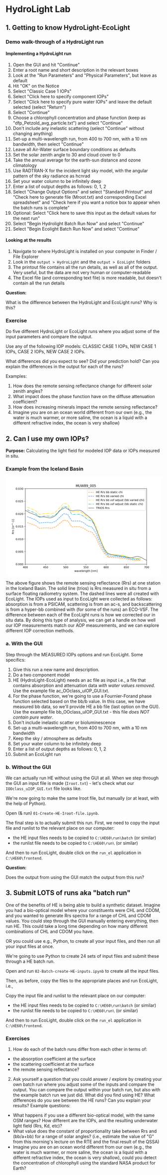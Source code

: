 # HydroLight Lab

## 1. Getting to know HydroLight-EcoLight

### Demo walk-through of a HydroLight run

#### Implementing a HydroLight run
1. Open the GUI and hit "Continue"
2. Enter a root name and short description in the relevant boxes
3. Look at the "Run Parameters" and "Physical Parameters", but leave as default
4. Hit "OK" on the Notice
5. Select "Classic Case 1 IOPs"
6. Select "Click here to specify component IOPs"
7. Select "Click here to specify pure water IOPs" and leave the default selected (select "Return")
8. Select "Continue"
9. Choose a chlorophyll concentration and phase function (keep as "dfp_Petzold_avg_particle.txt") and select "Continue"
10. Don't include any inelastic scattering (select "Continue" without changing anything)
11. Set-up a multi-wavelength run, from 400 to 700 nm, with a 10 nm bandwidth, then select "Continue"
12. Leave all Air-Water surface boundary conditions as defaults
13. Set the solar zenith angle to 30 and cloud cover to 0
14. Take the annual average for the earth-sun distance and ozone climatology
15. Use RADTRAN-X for the incident light sky model, with the angular pattern of the sky radiance as hcnrad
16. Set your water column to be infinitely deep
17. Enter a list of output depths as follows: 0, 1, 2
18. Select "Change Output Options" and select "Standard Printout" and "Check here to generate file (Mroot.txt) and corresponding Excel spreadsheet" and "Check here if you want a notice box to appear when the batch runs is complete"
18. Optional: Select "Click here to save this input as the default values for the next run"
19. Select "Begin Hydrolight Batch Run Now" and select "Continue"
20. Select "Begin Ecolight Batch Run Now" and select "Continue"

#### Looking at the results

1. Navigate to where HydroLight is installed on your computer in Finder / File Explorer
2. Look in the `output > HydroLight` and the `output > EcoLight` folders
3. The printout file contains all the run details, as well as all of the output. Very useful, but the data are not very human or computer-readable
4. The Excel file (and corresponding text file) is more readable, but doesn't contain all the run details

**Question:**

What is the difference between the HydroLight and EcoLight runs? Why is this?

### Exercise

Do five different HydroLight or EcoLight runs where you adjust some of the input parameters and compare the output. 

Use any of the following IOP models: CLASSIC CASE 1 IOPs, NEW CASE 1 IOPs, CASE 2 IOPs, NEW CASE 2 IOPs.

What differences did you expect to see? Did your prediction hold? Can you explain the differences in the output for each of the runs?

Examples:
1. How does the remote sensing reflectance change for different solar zenith angles?
2. What impact does the phase function have on the diffuse attenuation coefficient?
3. How does increasing minerals impact the remote sensing reflectance?
4. Imagine you are on an ocean world different from our own (e.g., the water is much warmer, or more saline, the ocean is a liquid with a different refractive index, the ocean is very shallow)

## 2. Can I use my own IOPs?

**Purpose:** Calculating the light field for modeled IOP data or IOPs measured in situ.

### Example from the Iceland Basin

![image](UW89_matchups_.png)

The above figure shows the remote sensing reflectance (Rrs) at one station in the Iceland Basin. The solid line (trios) is Rrs measured in situ from a surface floating radiometry system. The dashed lines were all created with EcoLight. The IOPs used as input to EcoLight were collected as follows: absorption is from a PSICAM, scattering is from an ac-s, and backscattering is from a hyper-bb combined with (for some of the runs) an ECO-VSF. The difference between each of the EcoLight runs is how we corrected our in situ data. By doing this type of analysis, we can get a handle on how well our IOP measurements match our AOP measurements, and we can explore different IOP correction methods.

### a. With the GUI

Step through the MEASURED IOPs options and run EcoLight. Some specifics:
1. Give this run a new name and description.
1. Do a two component model
2. HE (HydroLight-EcoLight) needs an ac file as input i.e., a file that contains absorption and attenuation data *with water values removed*. Use the example file ac_OOclass_uIOP_GUI.txt.
3. For the phase function, we're going to use a Fournier-Forand phase function selected based on the bb/b value. In this case, we have measured bb data, so we'll provide HE a bb file (last option on the GUI). Use the example file bb_OOclass_uIOP_GUI.txt - this file *does NOT contain pure water*.
4. Don't include inelastic scatter or bioluminescence
5. Set-up a multi-wavelength run, from 400 to 700 nm, with a 10 nm bandwidth
6. Keep the sky / atmosphere as defaults
6. Set your water column to be infinitely deep
7. Enter a list of output depths as follows: 0, 1, 2
8. Submit an EcoLight run

### b. Without the GUI

We can actually run HE without using the GUI at all. When we step through the GUI an input file is made (`Iroot.txt`) - let's check what our `IOOclass_uIOP_GUI.txt` file looks like.

We're now going to make the same Iroot file, but manually (or at least, with the help of Python).

Open (& run) `01-Create-HE-Iroot-file.ipynb`.

The final step is to actually submit this run. First, we need to copy the input file and runlist to the relevant place on our computer:

- the HE input files needs to be copied to `C:\HE60\run\batch` (or similar)
- the runlist file needs to be copied to `C:\HE60\run\` (or similar)

And then to run EcoLight, double click on the `run_el` application in `C:\HE60\frontend`. 

**Question:**

Does the output from using the GUI match the output from this run?

## 3. Submit LOTS of runs aka "batch run"

One of the benefits of HE is being able to build a synthetic dataset. 
Imagine you had a bio-optical model where your constituents were CHL and CDOM,
and you wanted to generate Rrs spectra for a range of CHL and CDOM values.
You could step through the GUI manually entering everything, then run HE. 
This could take a long time depending on how many different combinations of CHL
and CDOM you have. 

OR you could use e.g., Python, to create all your input files, and then run all 
your input files at once.

We're going to use Python to create 24 sets of input files and submit these through
a HE batch run.

Open and run `02-Batch-create-HE-inputs.ipynb` to create all the input files.

Then, as before, copy the files to the appropriate places and run EcoLight, i.e., 

Copy the input file and runlist to the relevant place on our computer:

- the HE input files needs to be copied to `C:\HE60\run\batch` (or similar)
- the runlist file needs to be copied to `C:\HE60\run\` (or similar)

And then to run EcoLight, double click on the `run_el` application in `C:\HE60\frontend`.

### Exercises

1. How do each of the batch runs differ from each other in terms of:
 - the absorption coefficient at the surface
 - the scattering coefficient at the surface
 - the remote sensing reflectance?

2. Ask yourself a question that you could answer / explore by creating your own batch run where you adjust some of the inputs and compare the output. You can compare the output within your batch run, but also with the example batch run we just did. What did you find using HE? What differences do you see between the HE runs? Can you explain your results? Example questions:
 - What happens if you use a different bio-optical model, with the same OSM ranges? How different are the IOPs, and the resulting underwater light field (Rrs, Kd, etc)?
 - What value does the constant of proportionality take between Rrs and (bb/a+bb) for a range of solar angles? (i.e., estimate the value of "G" from this morning's lecture on the RTE and the final result of the QSSA)
 - Imagine you are on an ocean world different from our own (e.g., the water is much warmer, or more saline, the ocean is a liquid with a different refractive index, the ocean is very shallow), could you detect the concentration of chlorophyll using the standard NASA product for Earth? 

